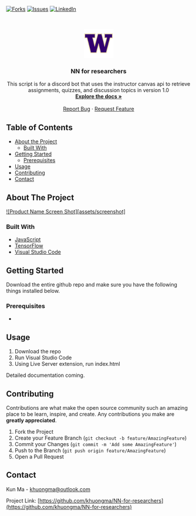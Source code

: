 <!-- PROJECT SHIELDS -->
<!--
*** I'm using markdown "reference style" links for readability.
*** Reference links are enclosed in brackets [ ] instead of parentheses ( ).
*** See the bottom of this document for the declaration of the reference variables
*** for contributors-url, forks-url, etc. This is an optional, concise syntax you may use.
*** https://www.markdownguide.org/basic-syntax/#reference-style-links
-->
[![Forks][forks-shield]][forks-url]
[![Issues][issues-shield]][issues-url]
[![LinkedIn][linkedin-shield]][linkedin-url]


<!-- PROJECT ICON -->
<br />
<p align="center">
  <a href="https://github.com/
           /NN-for-researchers">
    <img src="assets/favicon.png" alt="ICON" width="80" height="80">
  </a>

  <h3 align="center">NN for researchers</h3>
  <p align="center">
    This script is for a discord bot that uses the instructor canvas api to retrieve assignments, quizzes, and discussion topics in version 1.0
    <br />
    <a href="https://github.com/khuongma/NN-for-researchers"><strong>Explore the docs »</strong></a>
    <br />
    <br />
    <a href="https://github.com/khuongma/NN-for-researchers/issues">Report Bug</a>
    ·
    <a href="https://github.com/khuongma/NN-for-researchers/issues">Request Feature</a>
  </p>
</p>



<!-- TABLE OF CONTENTS -->
## Table of Contents

* [About the Project](#about-the-project)
  * [Built With](#built-with)
* [Getting Started](#getting-started)
  * [Prerequisites](#prerequisites)
* [Usage](#usage)
* [Contributing](#contributing)
* [Contact](#contact)



<!-- ABOUT THE PROJECT -->
## About The Project

[![Product Name Screen Shot][assets/screenshot]](https://example.com)

### Built With

* [JavaScript](https://www.javascript.com/)
* [TensorFlow](https://www.tensorflow.org/)
* [Visual Studio Code](https://code.visualstudio.com/)

<!-- GETTING STARTED -->
## Getting Started

Download the entire github repo and make sure you have the following things installed below.

### Prerequisites

-

<!-- USAGE EXAMPLES -->
## Usage

1. Download the repo
2. Run Visual Studio Code
3. Using Live Server extension, run index.html

Detailed documentation coming.

<!-- CONTRIBUTING -->
## Contributing

Contributions are what make the open source community such an amazing place to be learn, inspire, and create. Any contributions you make are **greatly appreciated**.

1. Fork the Project
2. Create your Feature Branch (`git checkout -b feature/AmazingFeature`)
3. Commit your Changes (`git commit -m 'Add some AmazingFeature'`)
4. Push to the Branch (`git push origin feature/AmazingFeature`)
5. Open a Pull Request


<!-- CONTACT -->
## Contact

Kun Ma - khuongma@outlook.com

Project Link: [https://github.com/khuongma/NN-for-researchers](https://github.com/khuongma/NN-for-researchers)



<!-- MARKDOWN LINKS & IMAGES -->
<!-- https://www.markdownguide.org/basic-syntax/#reference-style-links -->
[contributors-shield]: https://img.shields.io/github/contributors/khuongma/repo.svg?style=flat-square
[contributors-url]: https://github.com/khuongma/NN-for-researchers/graphs/contributors
[forks-shield]: https://img.shields.io/github/forks/khuongma/NN-for-researchers.svg?style=flat-square
[forks-url]: https://github.com/khuongma/NN-for-researchers/network/members
[stars-shield]: https://img.shields.io/github/stars/khuongma/NN-for-researchers.svg?style=flat-square
[stars-url]: https://github.com/khuongma/NN-for-researchers/stargazers
[issues-shield]: https://img.shields.io/github/issues/khuongma/NN-for-researchers.svg?style=flat-square
[issues-url]: https://github.com/khuongma/NN-for-researchers/issues
[license-shield]: https://img.shields.io/github/license/khuongma/NN-for-researchers.svg?style=flat-square
[license-url]: https://github.com/khuongma/NN-for-researchers/blob/main/LICENSE
[linkedin-shield]: https://img.shields.io/badge/-LinkedIn-black.svg?style=flat-square&logo=linkedin&colorB=555
[linkedin-url]: https://linkedin.com/in/khuongma
[product-screenshot]: assets/screenshot.png
